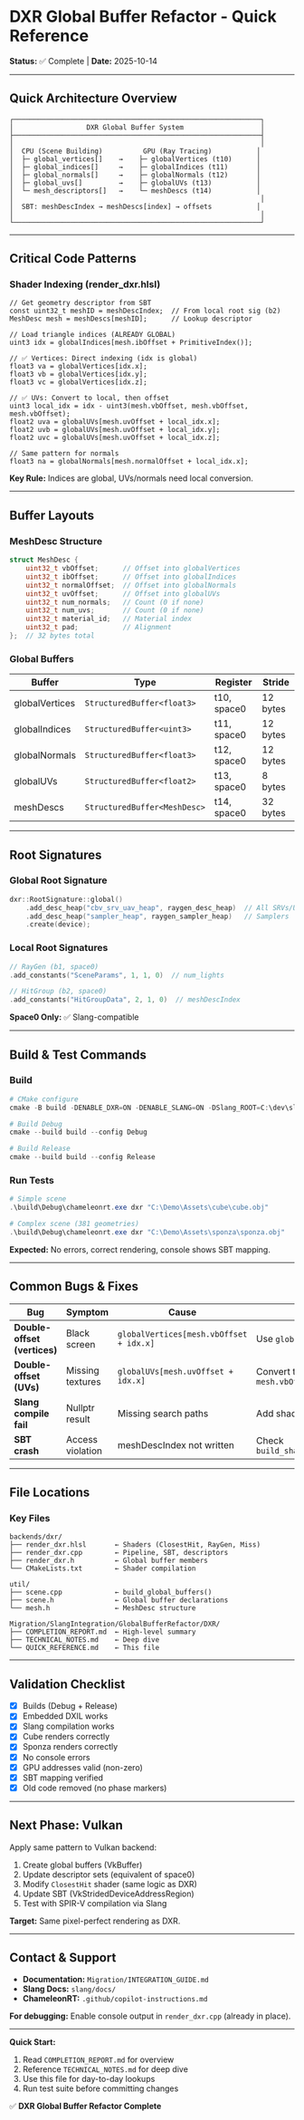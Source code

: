 # DXR Global Buffer Refactor - Quick Reference

**Status:** ✅ Complete | **Date:** 2025-10-14

---

## Quick Architecture Overview

```
┌─────────────────────────────────────────────────────────────┐
│                  DXR Global Buffer System                   │
├─────────────────────────────────────────────────────────────┤
│                                                             │
│  CPU (Scene Building)          GPU (Ray Tracing)           │
│  ├─ global_vertices[]    →    ├─ globalVertices (t10)      │
│  ├─ global_indices[]     →    ├─ globalIndices (t11)       │
│  ├─ global_normals[]     →    ├─ globalNormals (t12)       │
│  ├─ global_uvs[]         →    ├─ globalUVs (t13)           │
│  └─ mesh_descriptors[]   →    └─ meshDescs (t14)           │
│                                                             │
│  SBT: meshDescIndex → meshDescs[index] → offsets           │
│                                                             │
└─────────────────────────────────────────────────────────────┘
```

---

## Critical Code Patterns

### Shader Indexing (render_dxr.hlsl)

```hlsl
// Get geometry descriptor from SBT
const uint32_t meshID = meshDescIndex;  // From local root sig (b2)
MeshDesc mesh = meshDescs[meshID];      // Lookup descriptor

// Load triangle indices (ALREADY GLOBAL)
uint3 idx = globalIndices[mesh.ibOffset + PrimitiveIndex()];

// ✅ Vertices: Direct indexing (idx is global)
float3 va = globalVertices[idx.x];
float3 vb = globalVertices[idx.y];
float3 vc = globalVertices[idx.z];

// ✅ UVs: Convert to local, then offset
uint3 local_idx = idx - uint3(mesh.vbOffset, mesh.vbOffset, mesh.vbOffset);
float2 uva = globalUVs[mesh.uvOffset + local_idx.x];
float2 uvb = globalUVs[mesh.uvOffset + local_idx.y];
float2 uvc = globalUVs[mesh.uvOffset + local_idx.z];

// Same pattern for normals
float3 na = globalNormals[mesh.normalOffset + local_idx.x];
```

**Key Rule:** Indices are global, UVs/normals need local conversion.

---

## Buffer Layouts

### MeshDesc Structure
```cpp
struct MeshDesc {
    uint32_t vbOffset;      // Offset into globalVertices
    uint32_t ibOffset;      // Offset into globalIndices
    uint32_t normalOffset;  // Offset into globalNormals
    uint32_t uvOffset;      // Offset into globalUVs
    uint32_t num_normals;   // Count (0 if none)
    uint32_t num_uvs;       // Count (0 if none)
    uint32_t material_id;   // Material index
    uint32_t pad;           // Alignment
};  // 32 bytes total
```

### Global Buffers
| Buffer | Type | Register | Stride |
|--------|------|----------|--------|
| globalVertices | `StructuredBuffer<float3>` | t10, space0 | 12 bytes |
| globalIndices | `StructuredBuffer<uint3>` | t11, space0 | 12 bytes |
| globalNormals | `StructuredBuffer<float3>` | t12, space0 | 12 bytes |
| globalUVs | `StructuredBuffer<float2>` | t13, space0 | 8 bytes |
| meshDescs | `StructuredBuffer<MeshDesc>` | t14, space0 | 32 bytes |

---

## Root Signatures

### Global Root Signature
```cpp
dxr::RootSignature::global()
    .add_desc_heap("cbv_srv_uav_heap", raygen_desc_heap)  // All SRVs/UAVs
    .add_desc_heap("sampler_heap", raygen_sampler_heap)   // Samplers
    .create(device);
```

### Local Root Signatures
```cpp
// RayGen (b1, space0)
.add_constants("SceneParams", 1, 1, 0)  // num_lights

// HitGroup (b2, space0)
.add_constants("HitGroupData", 2, 1, 0)  // meshDescIndex
```

**Space0 Only:** ✅ Slang-compatible

---

## Build & Test Commands

### Build
```powershell
# CMake configure
cmake -B build -DENABLE_DXR=ON -DENABLE_SLANG=ON -DSlang_ROOT=C:\dev\slang\build\Debug

# Build Debug
cmake --build build --config Debug

# Build Release
cmake --build build --config Release
```

### Run Tests
```powershell
# Simple scene
.\build\Debug\chameleonrt.exe dxr "C:\Demo\Assets\cube\cube.obj"

# Complex scene (381 geometries)
.\build\Debug\chameleonrt.exe dxr "C:\Demo\Assets\sponza\sponza.obj"
```

**Expected:** No errors, correct rendering, console shows SBT mapping.

---

## Common Bugs & Fixes

| Bug | Symptom | Cause | Fix |
|-----|---------|-------|-----|
| **Double-offset (vertices)** | Black screen | `globalVertices[mesh.vbOffset + idx.x]` | Use `globalVertices[idx.x]` |
| **Double-offset (UVs)** | Missing textures | `globalUVs[mesh.uvOffset + idx.x]` | Convert to local: `idx.x - mesh.vbOffset` |
| **Slang compile fail** | Nullptr result | Missing search paths | Add shader dir + util dir |
| **SBT crash** | Access violation | meshDescIndex not written | Check `build_shader_binding_table()` |

---

## File Locations

### Key Files
```
backends/dxr/
├── render_dxr.hlsl       ← Shaders (ClosestHit, RayGen, Miss)
├── render_dxr.cpp        ← Pipeline, SBT, descriptors
├── render_dxr.h          ← Global buffer members
└── CMakeLists.txt        ← Shader compilation

util/
├── scene.cpp             ← build_global_buffers()
├── scene.h               ← Global buffer declarations
└── mesh.h                ← MeshDesc structure

Migration/SlangIntegration/GlobalBufferRefactor/DXR/
├── COMPLETION_REPORT.md  ← High-level summary
├── TECHNICAL_NOTES.md    ← Deep dive
└── QUICK_REFERENCE.md    ← This file
```

---

## Validation Checklist

- [x] Builds (Debug + Release)
- [x] Embedded DXIL works
- [x] Slang compilation works
- [x] Cube renders correctly
- [x] Sponza renders correctly
- [x] No console errors
- [x] GPU addresses valid (non-zero)
- [x] SBT mapping verified
- [x] Old code removed (no phase markers)

---

## Next Phase: Vulkan

Apply same pattern to Vulkan backend:
1. Create global buffers (VkBuffer)
2. Update descriptor sets (equivalent of space0)
3. Modify `ClosestHit` shader (same logic as DXR)
4. Update SBT (VkStridedDeviceAddressRegion)
5. Test with SPIR-V compilation via Slang

**Target:** Same pixel-perfect rendering as DXR.

---

## Contact & Support

- **Documentation:** `Migration/INTEGRATION_GUIDE.md`
- **Slang Docs:** `slang/docs/`
- **ChameleonRT:** `.github/copilot-instructions.md`

**For debugging:** Enable console output in `render_dxr.cpp` (already in place).

---

**Quick Start:**
1. Read `COMPLETION_REPORT.md` for overview
2. Reference `TECHNICAL_NOTES.md` for deep dive
3. Use this file for day-to-day lookups
4. Run test suite before committing changes

✅ **DXR Global Buffer Refactor Complete**
